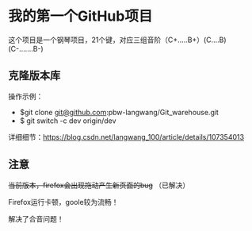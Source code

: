 # 我的第一个GitHub项目

这个项目是一个钢琴项目，21个键，对应三组音阶（C+.....B+）(C....B)(C-.......B-)

## 克隆版本库

操作示例：

* $git clone git@github.com:pbw-langwang/Git_warehouse.git
* $ git switch -c dev origin/dev

详细细节：https://blog.csdn.net/langwang_100/article/details/107354013

## 注意
~~当前版本，firefox会出现拖动产生新页面的bug~~
（已解决）

Firefox运行卡顿，goole较为流畅！

解决了合音问题！
